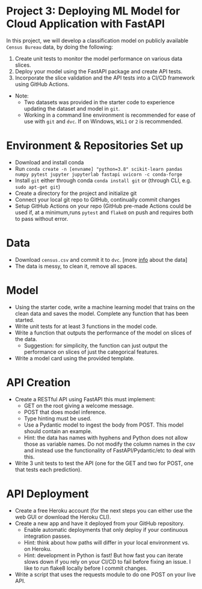 # Project 3: Deploying ML Model for Cloud Application with FastAPI
In this project, we will develop a classification model on publicly available `Census Bureau` data, by doing the following:
1. Create unit tests to monitor the model performance on various data slices. 
2. Deploy your model using the FastAPI package and create API tests. 
3. Incorporate the slice validation and the API tests into a CI/CD framework using GitHub Actions.

* Note:
    - Two datasets was provided in the starter code to experience updating the dataset and model in `git`.
    - Working in a command line environment is recommended for ease of use with `git` and `dvc`. If on Windows, `WSL1` or `2` is recommended.

# Environment & Repositories Set up
* Download and install conda
* Run ```conda create -n [envname] "python=3.8" scikit-learn pandas numpy pytest jupyter jupyterlab fastapi uvicorn -c conda-forge```
* Install `git` either through conda ```conda install git``` or (through  CLI, e.g. ```sudo apt-get git```)
* Create a directory for the project and initialize git
* Connect your local git repo to GitHub, continually commit changes
* Setup GitHub Actions on your repo (GitHub pre-made Actions could be used if, at a minimum,runs `pytest` and `flake8` on push and requires both to pass without error.

# Data
* Download `census.csv` and commit it to `dvc`.  [more [info](https://archive.ics.uci.edu/dataset/20/census+income) about the data]
* The data is messy, to clean it, remove all spaces.


# Model
* Using the starter code, write a machine learning model that trains on the clean data and saves the model. Complete any function that has been started.
* Write unit tests for at least 3 functions in the model code.
* Write a function that outputs the performance of the model on slices of the data.
    * Suggestion: for simplicity, the function can just output the performance on slices of just the categorical features.
* Write a model card using the provided template.

# API Creation
*  Create a RESTful API using FastAPI this must implement:
    * GET on the root giving a welcome message.
    * POST that does model inference.
    * Type hinting must be used.
    * Use a Pydantic model to ingest the body from POST. This model should contain an example.
   	 * Hint: the data has names with hyphens and Python does not allow those as variable names. Do not modify the column names in the csv and instead use the functionality of FastAPI/Pydantic/etc to deal with this.
* Write 3 unit tests to test the API (one for the GET and two for POST, one that tests each prediction).

# API Deployment
* Create a free Heroku account (for the next steps you can either use the web GUI or download the Heroku CLI).
* Create a new app and have it deployed from your GitHub repository.
    * Enable automatic deployments that only deploy if your continuous integration passes.
    * Hint: think about how paths will differ in your local environment vs. on Heroku.
    * Hint: development in Python is fast! But how fast you can iterate slows down if you rely on your CI/CD to fail before fixing an issue. I like to run flake8 locally before I commit changes.
* Write a script that uses the requests module to do one POST on your live API.
